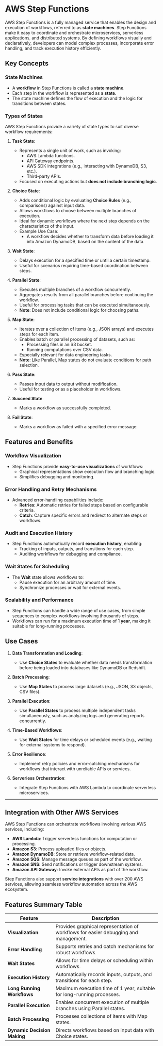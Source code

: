 # AWS Step Functions

AWS Step Functions is a fully managed service that enables the design and execution of workflows, referred to as **state machines**. Step Functions make it easy to coordinate and orchestrate microservices, serverless applications, and distributed systems. By defining workflows visually and declaratively, developers can model complex processes, incorporate error handling, and track execution history efficiently.

## Key Concepts

### State Machines
- A **workflow** in Step Functions is called a **state machine**.
- Each step in the workflow is represented as a **state**.
- The state machine defines the flow of execution and the logic for transitions between states.

### Types of States
AWS Step Functions provide a variety of state types to suit diverse workflow requirements:

1. **Task State**:
   - Represents a single unit of work, such as invoking:
     - AWS Lambda functions.
     - API Gateway endpoints.
     - AWS SDK integrations (e.g., interacting with DynamoDB, S3, etc.).
     - Third-party APIs.
   - Focused on executing actions but **does not include branching logic**.

2. **Choice State**:
   - Adds conditional logic by evaluating **Choice Rules** (e.g., comparisons) against input data.
   - Allows workflows to choose between multiple branches of execution.
   - Ideal for dynamic workflows where the next step depends on the characteristics of the input.
   - Example Use Case:
     - A workflow decides whether to transform data before loading it into Amazon DynamoDB, based on the content of the data.

3. **Wait State**:
   - Delays execution for a specified time or until a certain timestamp.
   - Useful for scenarios requiring time-based coordination between steps.

4. **Parallel State**:
   - Executes multiple branches of a workflow concurrently.
   - Aggregates results from all parallel branches before continuing the workflow.
   - Useful for processing tasks that can be executed simultaneously.
   - **Note**: Does not include conditional logic for choosing paths.

5. **Map State**:
   - Iterates over a collection of items (e.g., JSON arrays) and executes steps for each item.
   - Enables batch or parallel processing of datasets, such as:
     - Processing files in an S3 bucket.
     - Running computations over CSV data.
   - Especially relevant for data engineering tasks.
   - **Note**: Like Parallel, Map states do not evaluate conditions for path selection.

6. **Pass State**:
   - Passes input data to output without modification.
   - Useful for testing or as a placeholder in workflows.

7. **Succeed State**:
   - Marks a workflow as successfully completed.

8. **Fail State**:
   - Marks a workflow as failed with a specified error message.

## Features and Benefits

### Workflow Visualization
- Step Functions provide **easy-to-use visualizations** of workflows:
  - Graphical representations show execution flow and branching logic.
  - Simplifies debugging and monitoring.

### Error Handling and Retry Mechanisms
- Advanced error-handling capabilities include:
  - **Retries**: Automatic retries for failed steps based on configurable criteria.
  - **Catch**: Capture specific errors and redirect to alternate steps or workflows.

### Audit and Execution History
- Step Functions automatically record **execution history**, enabling:
  - Tracking of inputs, outputs, and transitions for each step.
  - Auditing workflows for debugging and compliance.

### Wait States for Scheduling
- The **Wait** state allows workflows to:
  - Pause execution for an arbitrary amount of time.
  - Synchronize processes or wait for external events.

### Scalability and Performance
- Step Functions can handle a wide range of use cases, from simple sequences to complex workflows involving thousands of steps.
- Workflows can run for a maximum execution time of **1 year**, making it suitable for long-running processes.

## Use Cases

1. **Data Transformation and Loading**:
   - Use **Choice States** to evaluate whether data needs transformation before being loaded into databases like DynamoDB or Redshift.

2. **Batch Processing**:
   - Use **Map States** to process large datasets (e.g., JSON, S3 objects, CSV files).

3. **Parallel Execution**:
   - Use **Parallel States** to process multiple independent tasks simultaneously, such as analyzing logs and generating reports concurrently.

4. **Time-Based Workflows**:
   - Use **Wait States** for time delays or scheduled events (e.g., waiting for external systems to respond).

5. **Error Resilience**:
   - Implement retry policies and error-catching mechanisms for workflows that interact with unreliable APIs or services.

6. **Serverless Orchestration**:
   - Integrate Step Functions with AWS Lambda to coordinate serverless microservices.

---

## Integration with Other AWS Services

AWS Step Functions can orchestrate workflows involving various AWS services, including:
- **AWS Lambda**: Trigger serverless functions for computation or processing.
- **Amazon S3**: Process uploaded files or objects.
- **Amazon DynamoDB**: Store or retrieve workflow-related data.
- **Amazon SQS**: Manage message queues as part of the workflow.
- **Amazon SNS**: Send notifications or trigger downstream systems.
- **Amazon API Gateway**: Invoke external APIs as part of the workflow.

Step Functions also support **service integrations** with over 200 AWS services, allowing seamless workflow automation across the AWS ecosystem.

## Features Summary Table

| **Feature**             | **Description**                                                                                     |
|--------------------------|-----------------------------------------------------------------------------------------------------|
| **Visualization**        | Provides graphical representation of workflows for easier debugging and management.                |
| **Error Handling**       | Supports retries and catch mechanisms for robust workflows.                                        |
| **Wait States**          | Allows for time delays or scheduling within workflows.                                             |
| **Execution History**    | Automatically records inputs, outputs, and transitions for each step.                              |
| **Long Running Workflows**| Maximum execution time of 1 year, suitable for long-running processes.                             |
| **Parallel Execution**   | Enables concurrent execution of multiple branches using Parallel states.                           |
| **Batch Processing**     | Processes collections of items with Map states.                                                   |
| **Dynamic Decision Making**| Directs workflows based on input data with Choice states.                                         |
